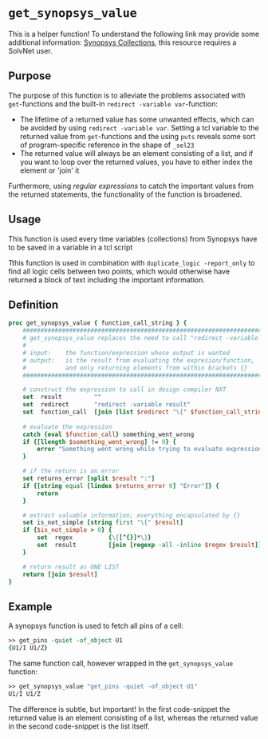 # ```get_synopsys_value```

This is a helper function! To understand the following link may provide some additional information: [Synopsys Collections](https://spdocs.synopsys.com/dow_retrieve/qsc-u/dg/dcolh/U-2022.12/dcolh/olh_dc/man/man2/collections.html?hl=lifetime&searchQuery=lifetime&sc0=x), this resource requires a SolvNet user.

## Purpose

The purpose of this function is to alleviate the problems associated with ```get```-functions and the built-in ```redirect -variable var```-function:

* The lifetime of a returned value has some unwanted effects, which can be avoided by using ```redirect -variable var```. Setting a tcl variable to the returned value from ```get```-functions and the using ```puts``` reveals some sort of program-specific reference in the shape of ```_sel23```
* The returned value will always be an element consisting of a list, and if you want to loop over the returned values, you have to either index the element or 'join' it

Furthermore, using *regular expressions* to catch the important values from the returned statements, the functionality of the function is broadened.

## Usage

This function is used every time variables (collections) from Synopsys have to be saved in a variable in a tcl script

Tthis function is used in combination with ```duplicate_logic -report_only``` to find all logic cells between two points, which would otherwise have returned a block of text including the important information.

## Definition

```tcl
proc get_synopsys_value { function_call_string } {
    ################################################################################################
    # get_synopsys_value replaces the need to call "redirect -variable ..." followed by "[join ...]"
    #
    # input:    the function/expression whose output is wanted
    # output:   is the result from evaluating the expresion/function, 
    #           and only returning elements from within brackets {}
    ################################################################################################

    # construct the expression to call in design compiler NXT
    set  result         "" 
    set  redirect       "redirect -variable result"
    set  function_call  [join [list $redirect "\{" $function_call_string "\}"] " "]
    
    # evaluate the expression
    catch {eval $function_call} something_went_wrong
    if {[llength $something_went_wrong] != 0} {
        error "Something went wrong while trying to evaluate expression: \n\t\t$function_call\nin a 'get_synopsys_value' call"
    }

    # if the return is an error
    set returns_error [split $result ":"]
    if {[string equal [lindex $returns_error 0] "Error"]} {
        return
    }

    # extract valuable information; everything encapsulated by {}
    set is_not_simple [string first "\{" $result]
    if {$is_not_simple > 0} {
        set  regex          {\{[^{}]*\}}
        set  result         [join [regexp -all -inline $regex $result]]
    }

    # return result as ONE LIST
    return [join $result]
}
```

## Example

A synopsys function is used to fetch all pins of a cell:

```tcl
>> get_pins -quiet -of_object U1
{U1/I U1/Z}
```

The same function call, however wrapped in the ```get_synopsys_value``` function:

```tcl
>> get_synopsys_value "get_pins -quiet -of_object U1"
U1/I U1/Z
```

The difference is subtle, but important! In the first code-snippet the returned value is an element consisting of a list, whereas the returned value in the second code-snippet is the list itself.
